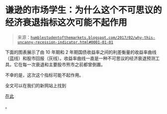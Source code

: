 <!--yml

分类：未分类

日期：2024-05-18 02:56:42

-->

# 谦逊的市场学生：为什么这个不可思议的经济衰退指标这次可能不起作用

> 来源：[`humblestudentofthemarkets.blogspot.com/2017/02/why-this-uncanny-recession-indicator.html#0001-01-01`](https://humblestudentofthemarkets.blogspot.com/2017/02/why-this-uncanny-recession-indicator.html#0001-01-01)

下面的图表展示了由 10 年期和 2 年期国债收益率之间的利差衡量的收益率曲线（蓝线）和股市回报（灰线）。收益率曲线一直是一种不可思议的经济衰退预测工具。它在每一次衰退和主要股市熊市之前都曾倒置。

不幸的是，这次这个指标可能不起作用。

全文可以在我们的新网站上找到

[在此](https://humblestudentofthemarkets.com/2017/02/13/why-this-uncanny-recession-indicator-may-not-work-this-time/)

。
